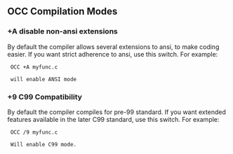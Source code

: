 ## OCC Compilation Modes

### +A    disable non-ansi extensions
 
By default the compiler allows several extensions to ansi, to make coding easier.  If you want strict adherence to ansi, use this switch.  For example:
 
     OCC +A myfunc.c
 
     will enable ANSI mode
 
### +9    C99 Compatibility
 
By default the compiler compiles for pre-99 standard.  If you want extended features available in the later C99 standard, use this switch.  For example:
 
     OCC /9 myfunc.c
 
     Will enable C99 mode.